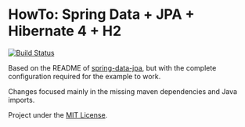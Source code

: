 HowTo: Spring Data + JPA + Hibernate 4 + H2
===========================================

[![Build Status](https://travis-ci.org/pfac/howto-springdata-jpa-hibernate4-h2.svg?branch=master)](https://travis-ci.org/pfac/howto-springdata-jpa-hibernate4-h2)

Based on the README of [spring-data-jpa][1], but with the complete configuration required for the example to work.

Changes focused mainly in the missing maven dependencies and Java imports.

Project under the [MIT License][2].

[1]: https://github.com/spring-projects/spring-data-jpa
[2]: http://opensource.org/licenses/MIT